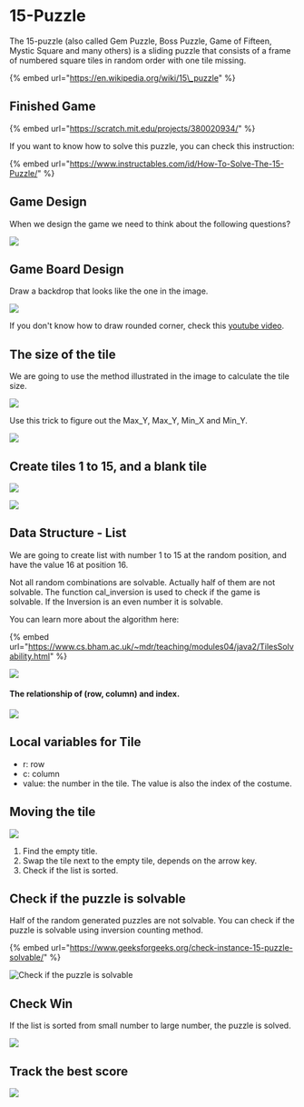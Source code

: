 # 15-Puzzle

The 15-puzzle \(also called Gem Puzzle, Boss Puzzle, Game of Fifteen, Mystic Square and many others\) is a sliding puzzle that consists of a frame of numbered square tiles in random order with one tile missing.

{% embed url="https://en.wikipedia.org/wiki/15\_puzzle" %}

## Finished Game

{% embed url="https://scratch.mit.edu/projects/380020934/" %}

If you want to know how to solve this puzzle, you can check this instruction: 

{% embed url="https://www.instructables.com/id/How-To-Solve-The-15-Puzzle/" %}

## Game Design

When we design the game we need to think about the following questions?

![](../../../.gitbook/assets/screenshot-2020-03-28-00.54.12.png)

## Game Board Design

Draw a backdrop that looks like the one in the image. 

![](../../../.gitbook/assets/screenshot-2020-03-28-00.56.56.png)

If you don't know how to draw rounded corner, check this [youtube video](https://www.youtube.com/watch?v=vywd08v8KD0). 

## The size of the tile

We are going to use the method illustrated in the image to calculate the tile size. 

![](../../../.gitbook/assets/screenshot-2020-03-27-23.17.18.png)

Use this trick to figure out the Max\_Y, Max\_Y, Min\_X and Min\_Y. 

![](../../../.gitbook/assets/screenshot-2020-03-28-01.06.18.png)

## Create tiles 1 to 15, and a blank tile

![](../../../.gitbook/assets/screenshot-2020-03-28-01.09.57.png)

![](../../../.gitbook/assets/screenshot-2020-03-28-01.14.50.png)

## Data Structure - List 

We are going to create list with number 1 to 15 at the random position, and have the value 16 at position 16. 

Not all random combinations are solvable. Actually half of them are not solvable.  The function cal\_inversion is used to check if the game is solvable. If the Inversion is an even number it is solvable. 

You can learn more about the algorithm here:

{% embed url="https://www.cs.bham.ac.uk/~mdr/teaching/modules04/java2/TilesSolvability.html" %}



![](../../../.gitbook/assets/screenshot-2020-03-28-01.25.21.png)

#### The relationship of \(row, column\) and index. 

![](../../../.gitbook/assets/screenshot-2020-03-28-01.37.54.png)

## Local variables for Tile

* r:  row 
* c: column
* value: the number in the tile.  The value is also the index of the costume. 

## Moving the tile

![](../../../.gitbook/assets/screenshot-2020-03-28-01.56.40.png)

1. Find the empty title. 
2. Swap  the tile next to the empty tile, depends on the arrow key.
3. Check if the list is sorted. 

## Check if the puzzle is solvable

Half of the random generated puzzles are not solvable. You can check if the puzzle is solvable using inversion counting method. 

{% embed url="https://www.geeksforgeeks.org/check-instance-15-puzzle-solvable/" %}

![Check if the puzzle is solvable](../../../.gitbook/assets/screenshot-2020-04-11-23.55.48.png)

## Check Win

If the list is sorted from small number to large number, the puzzle is solved. 

![](../../../.gitbook/assets/screenshot-2020-04-12-00.02.15.png)

## Track the best score

![](../../../.gitbook/assets/screenshot-2020-04-12-00.00.06.png)

## 

